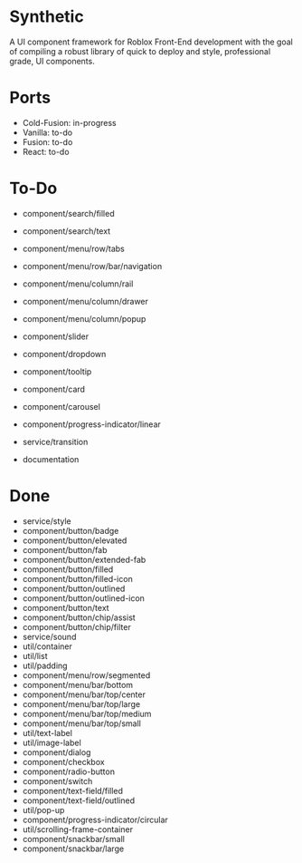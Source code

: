 # Synthetic
A UI component framework for Roblox Front-End development with the goal of compiling a robust library of quick to deploy and style, professional grade, UI components.

# Ports
- Cold-Fusion: in-progress
- Vanilla: to-do
- Fusion: to-do
- React: to-do

# To-Do
- component/search/filled
- component/search/text

- component/menu/row/tabs
- component/menu/row/bar/navigation
- component/menu/column/rail
- component/menu/column/drawer
- component/menu/column/popup

- component/slider
- component/dropdown
- component/tooltip
- component/card
- component/carousel
- component/progress-indicator/linear
- service/transition
- documentation

# Done
- service/style
- component/button/badge
- component/button/elevated
- component/button/fab
- component/button/extended-fab
- component/button/filled
- component/button/filled-icon
- component/button/outlined
- component/button/outlined-icon
- component/button/text
- component/button/chip/assist
- component/button/chip/filter
- service/sound
- util/container
- util/list
- util/padding
- component/menu/row/segmented
- component/menu/bar/bottom
- component/menu/bar/top/center
- component/menu/bar/top/large
- component/menu/bar/top/medium
- component/menu/bar/top/small
- util/text-label
- util/image-label
- component/dialog
- component/checkbox
- component/radio-button
- component/switch
- component/text-field/filled
- component/text-field/outlined
- util/pop-up
- component/progress-indicator/circular
- util/scrolling-frame-container
- component/snackbar/small
- component/snackbar/large